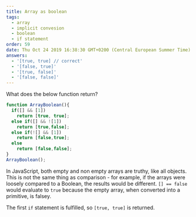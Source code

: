 ```yaml
---
title: Array as boolean
tags:
  - array
  - implicit convesion
  - boolean
  - if statement
order: 59
date: Thu Oct 24 2019 16:38:30 GMT+0200 (Central European Summer Time)
answers: 
  - '[true, true] // correct'
  - '[false, true]'
  - '[true, false]'
  - '[false, false]'
---
```


What does the below function return?

```javascript
function ArrayBoolean(){
  if([] && [1])
    return [true, true];
  else if([] && ![1])
    return [true,false];
  else if(![] && [1])
    return [false,true];
  else
    return [false,false];
}
ArrayBoolean();
```

<!-- explanation -->
In JavaScript, both empty and non empty arrays are truthy, like all objects. This is not the same thing as comparison - for example, if the arrays were loosely compared to a Boolean, the results would be different. `[] == false` would evaluate to `true` because the empty array, when converted into a primitive, is falsey.

The first `if` statement is fulfilled, so `[true, true]` is returned.
